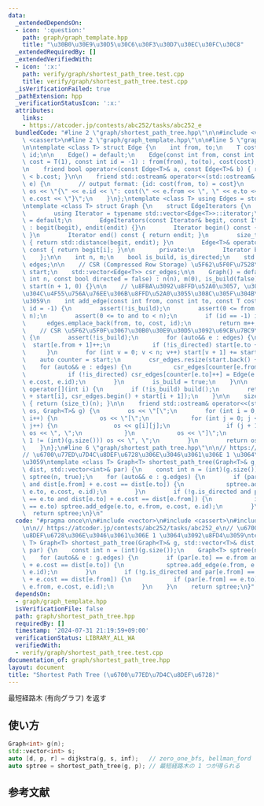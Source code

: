 ```yaml
---
data:
  _extendedDependsOn:
  - icon: ':question:'
    path: graph/graph_template.hpp
    title: "\u30B0\u30E9\u30D5\u30C6\u30F3\u30D7\u30EC\u30FC\u30C8"
  _extendedRequiredBy: []
  _extendedVerifiedWith:
  - icon: ':x:'
    path: verify/graph/shortest_path_tree.test.cpp
    title: verify/graph/shortest_path_tree.test.cpp
  _isVerificationFailed: true
  _pathExtension: hpp
  _verificationStatusIcon: ':x:'
  attributes:
    links:
    - https://atcoder.jp/contests/abc252/tasks/abc252_e
  bundledCode: "#line 2 \"graph/shortest_path_tree.hpp\"\n\n#include <vector>\n#include\
    \ <cassert>\n#line 2 \"graph/graph_template.hpp\"\n\n#line 5 \"graph/graph_template.hpp\"\
    \n\ntemplate <class T> struct Edge {\n    int from, to;\n    T cost;\n    int\
    \ id;\n\n    Edge() = default;\n    Edge(const int from, const int to, const T\
    \ cost = T(1), const int id = -1) : from(from), to(to), cost(cost), id(id) {}\n\
    \n    friend bool operator<(const Edge<T>& a, const Edge<T>& b) { return a.cost\
    \ < b.cost; }\n\n    friend std::ostream& operator<<(std::ostream& os, const Edge<T>&\
    \ e) {\n        // output format: {id: cost(from, to) = cost}\n        return\
    \ os << \"{\" << e.id << \": cost(\" << e.from << \", \" << e.to << \") = \" <<\
    \ e.cost << \"}\";\n    }\n};\ntemplate <class T> using Edges = std::vector<Edge<T>>;\n\
    \ntemplate <class T> struct Graph {\n    struct EdgeIterators {\n       public:\n\
    \        using Iterator = typename std::vector<Edge<T>>::iterator;\n        EdgeIterators()\
    \ = default;\n        EdgeIterators(const Iterator& begit, const Iterator& endit)\
    \ : begit(begit), endit(endit) {}\n        Iterator begin() const { return begit;\
    \ }\n        Iterator end() const { return endit; }\n        size_t size() const\
    \ { return std::distance(begit, endit); }\n        Edge<T>& operator[](int i)\
    \ const { return begit[i]; }\n\n       private:\n        Iterator begit, endit;\n\
    \    };\n\n    int n, m;\n    bool is_build, is_directed;\n    std::vector<Edge<T>>\
    \ edges;\n\n    // CSR (Compressed Row Storage) \u5F62\u5F0F\u7528\n    std::vector<int>\
    \ start;\n    std::vector<Edge<T>> csr_edges;\n\n    Graph() = default;\n    Graph(const\
    \ int n, const bool directed = false) : n(n), m(0), is_build(false), is_directed(directed),\
    \ start(n + 1, 0) {}\n\n    // \u8FBA\u3092\u8FFD\u52A0\u3057, \u305D\u306E\u8FBA\
    \u304C\u4F55\u756A\u76EE\u306B\u8FFD\u52A0\u3055\u308C\u305F\u304B\u3092\u8FD4\
    \u3059\n    int add_edge(const int from, const int to, const T cost = T(1), int\
    \ id = -1) {\n        assert(!is_build);\n        assert(0 <= from and from <\
    \ n);\n        assert(0 <= to and to < n);\n        if (id == -1) id = m;\n  \
    \      edges.emplace_back(from, to, cost, id);\n        return m++;\n    }\n\n\
    \    // CSR \u5F62\u5F0F\u3067\u30B0\u30E9\u30D5\u3092\u69CB\u7BC9\n    void build()\
    \ {\n        assert(!is_build);\n        for (auto&& e : edges) {\n          \
    \  start[e.from + 1]++;\n            if (!is_directed) start[e.to + 1]++;\n  \
    \      }\n        for (int v = 0; v < n; v++) start[v + 1] += start[v];\n    \
    \    auto counter = start;\n        csr_edges.resize(start.back() + 1);\n    \
    \    for (auto&& e : edges) {\n            csr_edges[counter[e.from]++] = e;\n\
    \            if (!is_directed) csr_edges[counter[e.to]++] = Edge(e.to, e.from,\
    \ e.cost, e.id);\n        }\n        is_build = true;\n    }\n\n    EdgeIterators\
    \ operator[](int i) {\n        if (!is_build) build();\n        return EdgeIterators(csr_edges.begin()\
    \ + start[i], csr_edges.begin() + start[i + 1]);\n    }\n\n    size_t size() const\
    \ { return (size_t)(n); }\n\n    friend std::ostream& operator<<(std::ostream&\
    \ os, Graph<T>& g) {\n        os << \"[\";\n        for (int i = 0; i < (int)(g.size());\
    \ i++) {\n            os << \"[\";\n            for (int j = 0; j < (int)(g[i].size());\
    \ j++) {\n                os << g[i][j];\n                if (j + 1 != (int)(g[i].size()))\
    \ os << \", \";\n            }\n            os << \"]\";\n            if (i +\
    \ 1 != (int)(g.size())) os << \", \";\n        }\n        return os << \"]\";\n\
    \    }\n};\n#line 6 \"graph/shortest_path_tree.hpp\"\n\n// https://atcoder.jp/contests/abc252/tasks/abc252_e\n\
    // \u6700\u77ED\u7D4C\u8DEF\u6728\u306E\u3046\u3061\u306E 1 \u3064\u3092\u8FD4\
    \u3059\ntemplate <class T> Graph<T> shortest_path_tree(Graph<T>& g, std::vector<T>&\
    \ dist, std::vector<int>& par) {\n    const int n = (int)(g.size());\n    Graph<T>\
    \ sptree(n, true);\n    for (auto&& e : g.edges) {\n        if (par[e.to] == e.from\
    \ and dist[e.from] + e.cost == dist[e.to]) {\n            sptree.add_edge(e.from,\
    \ e.to, e.cost, e.id);\n        }\n        if (!g.is_directed and par[e.from]\
    \ == e.to and dist[e.to] + e.cost == dist[e.from]) {\n            if (par[e.from]\
    \ == e.to) sptree.add_edge(e.to, e.from, e.cost, e.id);\n        }\n    }\n  \
    \  return sptree;\n}\n"
  code: "#pragma once\n\n#include <vector>\n#include <cassert>\n#include \"graph/graph_template.hpp\"\
    \n\n// https://atcoder.jp/contests/abc252/tasks/abc252_e\n// \u6700\u77ED\u7D4C\
    \u8DEF\u6728\u306E\u3046\u3061\u306E 1 \u3064\u3092\u8FD4\u3059\ntemplate <class\
    \ T> Graph<T> shortest_path_tree(Graph<T>& g, std::vector<T>& dist, std::vector<int>&\
    \ par) {\n    const int n = (int)(g.size());\n    Graph<T> sptree(n, true);\n\
    \    for (auto&& e : g.edges) {\n        if (par[e.to] == e.from and dist[e.from]\
    \ + e.cost == dist[e.to]) {\n            sptree.add_edge(e.from, e.to, e.cost,\
    \ e.id);\n        }\n        if (!g.is_directed and par[e.from] == e.to and dist[e.to]\
    \ + e.cost == dist[e.from]) {\n            if (par[e.from] == e.to) sptree.add_edge(e.to,\
    \ e.from, e.cost, e.id);\n        }\n    }\n    return sptree;\n}"
  dependsOn:
  - graph/graph_template.hpp
  isVerificationFile: false
  path: graph/shortest_path_tree.hpp
  requiredBy: []
  timestamp: '2024-07-31 21:19:59+09:00'
  verificationStatus: LIBRARY_ALL_WA
  verifiedWith:
  - verify/graph/shortest_path_tree.test.cpp
documentation_of: graph/shortest_path_tree.hpp
layout: document
title: "Shortest Path Tree (\u6700\u77ED\u7D4C\u8DEF\u6728)"
---
```


最短経路木 (有向グラフ) を返す

## 使い方

```cpp
Graph<int> g(n);
std::vector<int> s;
auto [d, p, r] = dijkstra(g, s, inf);   // zero_one_bfs, bellman_ford でも OK
auto sptree = shortest_path_tree(g, p); // 最短経路木の 1 つが得られる
```

## 参考文献
